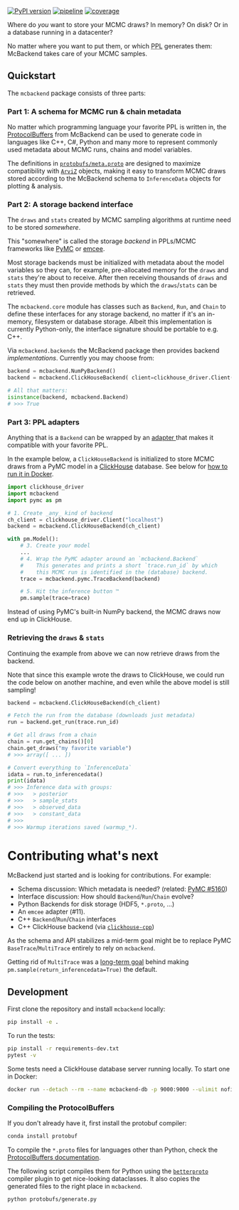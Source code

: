 [![PyPI version](https://img.shields.io/pypi/v/mcbackend)](https://pypi.org/project/mcbackend)
[![pipeline](https://github.com/michaelosthege/mcbackend/workflows/pipeline/badge.svg)](https://github.com/michaelosthege/mcbackend/actions)
[![coverage](https://codecov.io/gh/michaelosthege/mcbackend/branch/main/graph/badge.svg)](https://codecov.io/gh/michaelosthege/mcbackend)

Where do _you_ want to store your MCMC draws?
In memory?
On disk?
Or in a database running in a datacenter?

No matter where you want to put them, or which <abbr title="probabilistic programming language">PPL</abbr> generates them: McBackend takes care of your MCMC samples.

## Quickstart
The `mcbackend` package consists of three parts:

### Part 1: A schema for MCMC run & chain metadata
No matter which programming language your favorite PPL is written in, the [ProtocolBuffers](https://developers.google.com/protocol-buffers/) from McBackend can be used to generate code in languages like C++, C#, Python and many more to represent commonly used metadata about MCMC runs, chains and model variables.

The definitions in [`protobufs/meta.proto`](./protobufs/meta.proto) are designed to maximize compatibility with [`ArviZ`](https://github.com/arviz-devs/arviz) objects, making it easy to transform MCMC draws stored according to the McBackend schema to `InferenceData` objects for plotting & analysis.

### Part 2: A storage backend interface
The  `draws` and `stats` created by MCMC sampling algorithms at runtime need to be stored _somewhere_.

This "somewhere" is called the storage _backend_ in PPLs/MCMC frameworks like [PyMC](https://github.com/pymc-devs/pymc) or [emcee](https://github.com/dfm/emcee).

Most storage backends must be initialized with metadata about the model variables so they can, for example, pre-allocated memory for the `draws` and `stats` they're about to receive.
After then receiving thousands of `draws` and `stats` they must then provide methods by which the `draws`/`stats` can be retrieved.

The `mcbackend.core` module has classes such as `Backend`, `Run`, and `Chain` to define these interfaces for any storage backend, no matter if it's an in-memory, filesystem or database storage.
Albeit this implementation is currently Python-only, the interface signature should be portable to e.g. C++.

Via `mcbackend.backends` the McBackend package then provides backend _implementations_.
Currently you may choose from:

```python
backend = mcbackend.NumPyBackend()
backend = mcbackend.ClickHouseBackend( client=clickhouse_driver.Client("localhost") )

# All that matters:
isinstance(backend, mcbackend.Backend)
# >>> True
```

### Part 3: PPL adapters
Anything that is a `Backend` can be wrapped by an [adapter ](https://en.wikipedia.org/wiki/Adapter_pattern) that makes it compatible with your favorite PPL.

In the example below, a `ClickHouseBackend` is initialized to store MCMC draws from a PyMC model in a [ClickHouse](http://clickhouse.com/) database.
See below for [how to run it in Docker](#development).

```python
import clickhouse_driver
import mcbackend
import pymc as pm

# 1. Create _any_ kind of backend
ch_client = clickhouse_driver.Client("localhost")
backend = mcbackend.ClickHouseBackend(ch_client)

with pm.Model():
    # 3. Create your model
    ...
    # 4. Wrap the PyMC adapter around an `mcbackend.Backend`
    #    This generates and prints a short `trace.run_id` by which
    #    this MCMC run is identified in the (database) backend.
    trace = mcbackend.pymc.TraceBackend(backend)

    # 5. Hit the inference button ™
    pm.sample(trace=trace)
```

Instead of using PyMC's built-in NumPy backend, the MCMC draws now end up in ClickHouse.

### Retrieving the `draws` & `stats`
Continuing the example from above we can now retrieve draws from the backend.

Note that since this example wrote the draws to ClickHouse, we could run the code below on another machine, and even while the above model is still sampling!

```python
backend = mcbackend.ClickHouseBackend(ch_client)

# Fetch the run from the database (downloads just metadata)
run = backend.get_run(trace.run_id)

# Get all draws from a chain
chain = run.get_chains()[0]
chain.get_draws("my favorite variable")
# >>> array([ ... ])

# Convert everything to `InferenceData`
idata = run.to_inferencedata()
print(idata)
# >>> Inference data with groups:
# >>> 	> posterior
# >>> 	> sample_stats
# >>> 	> observed_data
# >>> 	> constant_data
# >>>
# >>> Warmup iterations saved (warmup_*).
```

# Contributing what's next
McBackend just started and is looking for contributions.
For example:
* Schema discussion: Which metadata is needed? (related: [PyMC #5160](https://github.com/pymc-devs/pymc/issues/5160))
* Interface discussion: How should `Backend`/`Run`/`Chain` evolve?
* Python Backends for disk storage (HDF5, `*.proto`, ...)
* An `emcee` adapter (#11).
* C++ `Backend`/`Run`/`Chain` interfaces
* C++ ClickHouse backend (via [`clickhouse-cpp`](https://github.com/ClickHouse/clickhouse-cpp))

As the schema and API stabilizes a mid-term goal might be to replace PyMC `BaseTrace`/`MultiTrace` entirely to rely on `mcbackend`.

Getting rid of `MultiTrace` was a [long-term goal](https://github.com/pymc-devs/pymc/issues/4372#issuecomment-770100410) behind making `pm.sample(return_inferencedata=True)` the default.

## Development
First clone the repository and install `mcbackend` locally:

```bash
pip install -e .
```

To run the tests:

```bash
pip install -r requirements-dev.txt
pytest -v
```

Some tests need a ClickHouse database server running locally.
To start one in Docker:

```bash
docker run --detach --rm --name mcbackend-db -p 9000:9000 --ulimit nofile=262144:262144 clickhouse/clickhouse-server
```

### Compiling the ProtocolBuffers
If you don't already have it, first install the protobuf compiler:
```bash
conda install protobuf
```

To compile the `*.proto` files for languages other than Python, check the [ProtocolBuffers documentation](https://developers.google.com/protocol-buffers/docs/tutorials).

The following script compiles them for Python using the [`betterproto`](https://github.com/danielgtaylor/python-betterproto) compiler plugin to get nice-looking dataclasses.
It also copies the generated files to the right place in `mcbackend`.

```bash
python protobufs/generate.py
```

